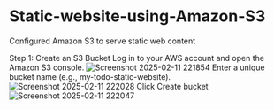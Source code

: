 # Static-website-using-Amazon-S3
Configured Amazon S3 to serve static web content 

Step 1: Create an S3 Bucket
Log in to your AWS account and open the Amazon S3 console.
![Screenshot 2025-02-11 221854](https://github.com/user-attachments/assets/d73ccf77-8e60-40e0-9077-162610ad8118)
Enter a unique bucket name (e.g., my-todo-static-website).
![Screenshot 2025-02-11 222028](https://github.com/user-attachments/assets/f4159003-c727-423f-9c11-d1a599ad061c)
Click Create bucket
![Screenshot 2025-02-11 222047](https://github.com/user-attachments/assets/f88f226c-047f-45ae-bfb4-305967052348)
